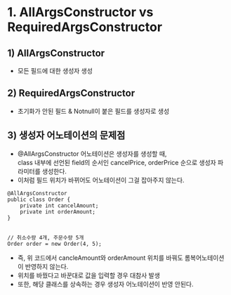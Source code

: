 # 1. AllArgsConstructor vs RequiredArgsConstructor
## 1) AllArgsConstructor
- 모든 필드에 대한 생성자 생성
## 2) RequiredArgsConstructor
- 초기화가 안된 필드 & Notnull이 붙은 필드를 생성자로 생성
## 3) 생성자 어노테이션의 문제점
- @AllArgsConstructor 어노테이션은 생성자를 생성할 때, <br> class 내부에 선언된 field의 순서인 cancelPrice, orderPrice 순으로 생성자 파라미터를 생성한다.
- 이처럼 필드 위치가 바뀌어도 어노테이션이 그걸 잡아주지 않는다.

```
@AllArgsConstructor
public class Order {
    private int cancelAmount;
    private int orderAmount;
}


// 취소수량 4개, 주문수량 5개
Order order = new Order(4, 5);
```

- 즉, 위 코드에서 cancleAmount와 orderAmount 위치를 바꿔도 롬복어노테이션이 반영하지 않는다.
- 위치를 바꿨다고 바꾼대로 값을 입력할 경우 대참사 발생
- 또한, 해당 클래스를 상속하는 경우 생성자 어노테이션이 반영 안된다.

